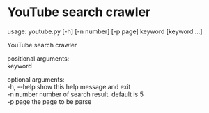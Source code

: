 # YouTube search crawler  
usage: youtube.py [-h] [-n number] [-p page] keyword [keyword ...]  
  
YouTube search crawler  
  
positional arguments:  
  keyword  
  
optional arguments:  
  -h, --help  show this help message and exit  
  -n number   number of search result. default is 5  
  -p page     the page to be parse  
